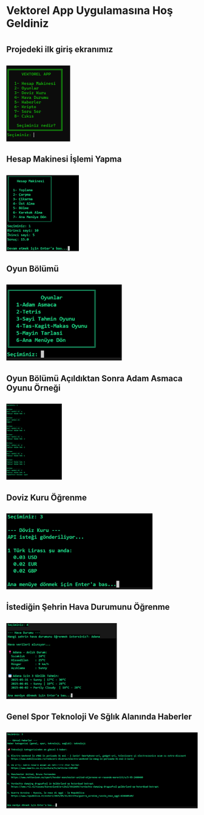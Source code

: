 <h1> Vektorel App Uygulamasına Hoş Geldiniz<h1>

<h2>Projedeki ilk giriş ekranımız <h2>
<img src="projeanlatım\Ekran görüntüsü 2025-05-31 114056.png" height="200">

<h2>Hesap Makinesi İşlemi Yapma <h2>
<img src="projeanlatım\Ekran görüntüsü 2025-05-31 114916.png" height="200">

<h2>Oyun Bölümü <h2>
<img src="projeanlatım\Ekran görüntüsü 2025-05-31 120828.png" height="200">

<h2>Oyun Bölümü Açıldıktan Sonra Adam Asmaca Oyunu Örneği<h2>
<img src="projeanlatım\Ekran görüntüsü 2025-05-31 121203.png" height="200">

<h2>Doviz Kuru Öğrenme <h2>
<img src="projeanlatım\Ekran görüntüsü 2025-05-31 121650.png" height="200">

<h2>İstediğin Şehrin Hava Durumunu Öğrenme <h2>
<img src="projeanlatım\Ekran görüntüsü 2025-05-31 122025.png" height="200">

<h2>Genel Spor Teknoloji Ve Sğlık Alanında Haberler <h2>
<img src="projeanlatım\Ekran görüntüsü 2025-05-31 123038.png" height="200">




